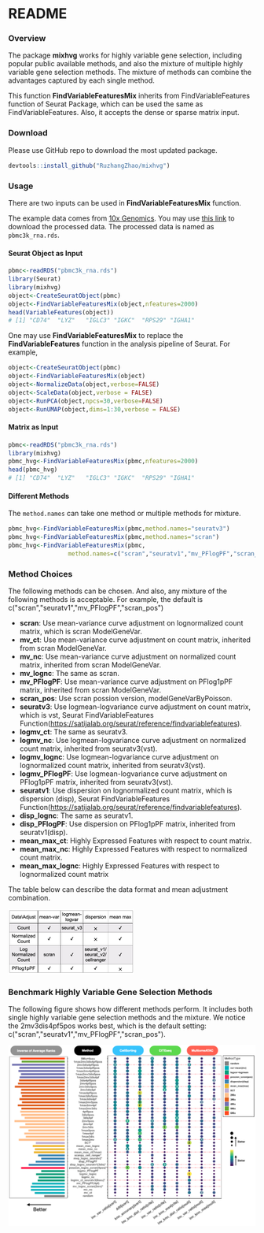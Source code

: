 # README

### Overview

The package **mixhvg** works for highly variable gene selection, including popular public available methods, and also the mixture of multiple highly variable gene selection methods. The mixture of methods can combine the advantages captured by each single method. 

This function **FindVariableFeaturesMix** inherits from FindVariableFeatures function of Seurat Package, which can be used the same as FindVariableFeatures. Also, it accepts the dense or sparse matrix input. 

### Download

Please use GitHub repo to download the most updated package.

```R
devtools::install_github("RuzhangZhao/mixhvg")
```

 ### Usage 

There are two inputs can be used in **FindVariableFeaturesMix** function. 

The example data comes from [10x Genomics](https://www.10xgenomics.com/resources/datasets/pbmc-from-a-healthy-donor-granulocytes-removed-through-cell-sorting-3-k-1-standard-2-0-0). You may use [this link](https://github.com/RuzhangZhao/pbmc3k/raw/main/pbmc3k_rna.rds) to download the processed data. The processed data is named as `pbmc3k_rna.rds`.

#### Seurat Object as Input

```R
pbmc<-readRDS("pbmc3k_rna.rds")
library(Seurat)
library(mixhvg)
object<-CreateSeuratObject(pbmc)
object<-FindVariableFeaturesMix(object,nfeatures=2000)
head(VariableFeatures(object))
# [1] "CD74"  "LYZ"   "IGLC3" "IGKC"  "RPS29" "IGHA1"
```

One may use **FindVariableFeaturesMix** to replace the **FindVariableFeatures** function in the analysis pipeline of Seurat. For example, 

```R
object<-CreateSeuratObject(pbmc)
object<-FindVariableFeaturesMix(object)
object<-NormalizeData(object,verbose=FALSE)
object<-ScaleData(object,verbose = FALSE)
object<-RunPCA(object,npcs=30,verbose=FALSE)
object<-RunUMAP(object,dims=1:30,verbose = FALSE)
```

#### Matrix as Input

```R
pbmc<-readRDS("pbmc3k_rna.rds")
library(mixhvg)
pbmc_hvg<-FindVariableFeaturesMix(pbmc,nfeatures=2000)
head(pbmc_hvg)
# [1] "CD74"  "LYZ"   "IGLC3" "IGKC"  "RPS29" "IGHA1"
```

#### Different Methods 

The `method.names` can take one method or multiple methods for mixture. 

```R
pbmc_hvg<-FindVariableFeaturesMix(pbmc,method.names="seuratv3")
pbmc_hvg<-FindVariableFeaturesMix(pbmc,method.names="scran")
pbmc_hvg<-FindVariableFeaturesMix(pbmc,
                 method.names=c("scran","seuratv1","mv_PFlogPF","scran_pos"))
```

### Method Choices

The following methods can be chosen. And also, any mixture of the following methods is acceptable. For example, the default is c("scran","seuratv1","mv_PFlogPF","scran_pos")

*  **scran**: Use mean-variance curve adjustment on lognormalized count matrix, which is scran ModelGeneVar.
* **mv_ct**: Use mean-variance curve adjustment on count matrix, inherited from scran ModelGeneVar.
* **mv_nc**: Use mean-variance curve adjustment on normalized count matrix, inherited from scran ModelGeneVar.
* **mv_lognc**: The same as scran.
* **mv_PFlogPF**: Use mean-variance curve adjustment on PFlog1pPF matrix, inherited from scran ModelGeneVar.
* **scran_pos**: Use scran possion version, modelGeneVarByPoisson.
* **seuratv3**: Use logmean-logvariance curve adjustment on count matrix, which is vst, Seurat FindVariableFeatures Function(https://satijalab.org/seurat/reference/findvariablefeatures).
* **logmv_ct**: The same as seuratv3.
* **logmv_nc**: Use logmean-logvariance curve adjustment on normalized count matrix, inherited from seuratv3(vst).
* **logmv_lognc**: Use logmean-logvariance curve adjustment on lognormalized count matrix, inherited from seuratv3(vst).
* **logmv_PFlogPF**: Use logmean-logvariance curve adjustment on PFlog1pPF matrix, inherited from seuratv3(vst).
* **seuratv1**: Use dispersion on lognormalized count matrix, which is dispersion (disp), Seurat FindVariableFeatures Function(https://satijalab.org/seurat/reference/findvariablefeatures).
* **disp_lognc**: The same as seuratv1.
* **disp_PFlogPF**: Use dispersion on PFlog1pPF matrix, inherited from seuratv1(disp).
* **mean_max_ct**: Highly Expressed Features with respect to count matrix.
* **mean_max_nc**: Highly Expressed Features with respect to normalized count matrix.
* **mean_max_lognc**: Highly Expressed Features with respect to lognormalized count matrix

The table below can describe the data format and mean adjustment combination. 

 <img src="Figures/Fig2.png" alt="Fig2" style="zoom:50%;" />

### Benchmark Highly Variable Gene Selection Methods

The following figure shows how different methods perform. It includes both single highly variable gene selection methods and the mixture. We notice the 2mv3dis4pf5pos works best, which is the default setting: c("scran","seuratv1","mv_PFlogPF","scran_pos").

<img src="Figures/Fig4.png" alt="Fig2" style="zoom:100%;" />